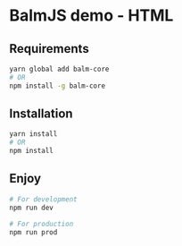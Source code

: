 # BalmJS demo - HTML

## Requirements

```sh
yarn global add balm-core
# OR
npm install -g balm-core
```

## Installation

```sh
yarn install
# OR
npm install
```

## Enjoy

```sh
# For development
npm run dev

# For production
npm run prod
```
